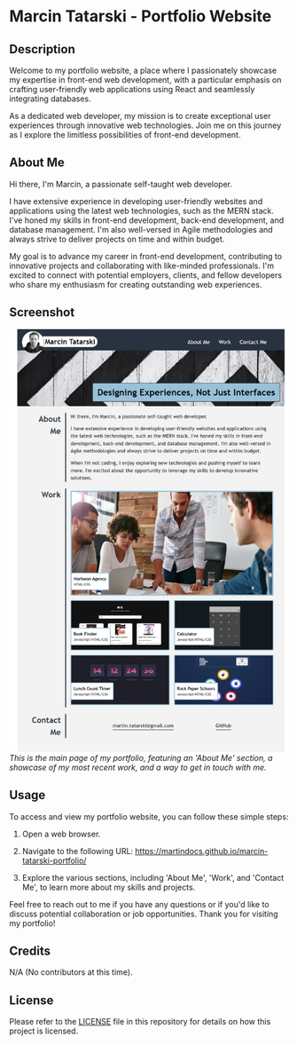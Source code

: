 # Marcin Tatarski - Portfolio Website

## Description

Welcome to my portfolio website, a place where I passionately showcase my expertise in front-end web development, with a particular emphasis on crafting user-friendly web applications using React and seamlessly integrating databases. 

As a dedicated web developer, my mission is to create exceptional user experiences through innovative web technologies. Join me on this journey as I explore the limitless possibilities of front-end development.

## About Me

Hi there, I'm Marcin, a passionate self-taught web developer.

I have extensive experience in developing user-friendly websites and applications using the latest web technologies, such as the MERN stack. I've honed my skills in front-end development, back-end development, and database management. I'm also well-versed in Agile methodologies and always strive to deliver projects on time and within budget.

My goal is to advance my career in front-end development, contributing to innovative projects and collaborating with like-minded professionals. I'm excited to connect with potential employers, clients, and fellow developers who share my enthusiasm for creating outstanding web experiences.

## Screenshot

![Main Page](./images/portfolio-desktop.png)
*This is the main page of my portfolio, featuring an 'About Me' section, a showcase of my most recent work, and a way to get in touch with me.*

## Usage

To access and view my portfolio website, you can follow these simple steps:

1. Open a web browser.

2. Navigate to the following URL: https://martindocs.github.io/marcin-tatarski-portfolio/

3. Explore the various sections, including 'About Me', 'Work', and 'Contact Me', to learn more about my skills and projects.

Feel free to reach out to me if you have any questions or if you'd like to discuss potential collaboration or job opportunities. Thank you for visiting my portfolio!

## Credits

N/A (No contributors at this time).

## License

Please refer to the [LICENSE](./LICENSE.md) file in this repository for details on how this project is licensed.
